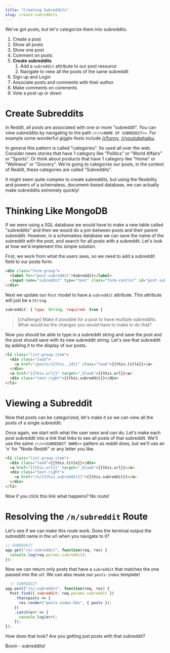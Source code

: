 ```yaml
---
title: "Creating Subreddits"
slug: create-subreddits
---
```


We've got posts, but let's categorize them into subreddits.

1. Create a post
1. Show all posts
1. Show one post
1. Comment on posts
1. **Create subreddits**
    1. Add a `subreddit` attribute to our post resource
    1. Navigate to view all the posts of the same subreddit
1. Sign up and Login
1. Associate posts and comments with their author
1. Make comments on comments
1. Vote a post up or down

# Create Subreddits

In Reddit, all posts are associated with one or more "subreddit". You can view subreddits by navigating to the path `/r/<<NAME OF SUBREDDIT>>`. For example some wonderful giggle-fests include [/r/funny](https://www.reddit.com/r/funny/), [/r/youtubehaiku](https://www.reddit.com/r/youtubehaiku/).

In general this pattern is called "categories". Its used all over the web. Consider news stories that have 1 category like "Politics" or "World Affairs" or "Sports". Or think about products that have 1 category like "Home" or "Wellness" or "Grocery". We're going to categorize our posts, in the context of Reddit, these categories are called "Subreddits".

It might seem quite complex to create subreddits, but using the flexibility and powers of a schemaless, document-based database, we can actually make subreddits extremely quickly!

# Thinking Like MongoDB

If we were using a SQL database we would have to make a new table called "subreddits" and then we would do a join between posts and their parent subreddit. However, in a schemaless database we can save the name of the subreddit with the post, and search for all posts with a subreddit. Let's look at how we'd implement this simple solution.

First, we work from what the users sees, so we need to add a subreddit field to our posts form.

```html
<div class="form-group">
  <label for="post-subreddit">Subreddit</label>
  <input name="subreddit" type="text" class="form-control" id="post-subreddit" placeholder="Subreddit">
</div>
```

Next we update our `Post` model to have a `subreddit` attribute. This attribute will just be a `String`.

```js
subreddit: { type: String, required: true }
```

> [challenge]
> Make it possible for a post to have multiple subreddits. What would be the changes you would have to make to do that?

Now you should be able to type in a subreddit string and save the post and the post should save with its new subreddit string. Let's see that subreddit by adding it to the display of our posts.

```html
<li class="list-group-item">
  <div class="lead">
    <a href="/posts/{{this._id}}" class="lead">{{this.title}}</a>
  </div>
  <a href="{{this.url}}" target="_blank">{{this.url}}<a>
  <div class="text-right">{{this.subreddit}}</div>
</li>
```

# Viewing a Subreddit

Now that posts can be categorized, let's make it so we can view all the posts of a single subreddit.

Once again, we start with what the user sees and can do. Let's make each post subreddit into a link that links to see all posts of that subreddit. We'll use the same `/r/<<SUBREDDIT NAME>>` pattern as reddit does, but we'll use an 'n' for "Node-Reddit" or any letter you like.

```html
<li class="list-group-item">
  <div class="lead">{{this.title}}</div>
  <a href="{{this.url}}" target="_blank">{{this.url}}</a>
  <div class="text-right">
    <a href="/n/{{this.subreddit}}">{{this.subreddit}}</a>
  </div>
</li>
```

Now if you click this link what happens? No route!

# Resolving the `/n/subreddit` Route

Let's see if we can make this route work. Does the terminal output the subreddit name in the url when you navigate to it?

```js
// SUBREDDIT
app.get("/n/:subreddit", function(req, res) {
  console.log(req.params.subreddit);
});
```

Now we can return only posts that have a `subreddit` that matches the one passed into the url. We can also reuse our `posts-index` template!

```js
  // SUBREDDIT
app.post("/n/:subreddit", function(req, res) {
  Post.find({ subreddit: req.params.subreddit })
    .then(posts => {
      res.render("posts-index.hbs", { posts });
    })
    .catch(err => {
      console.log(err);
    });
});
```

How does that look? Are you getting just posts with that subreddit?

Boom - subreddits!
